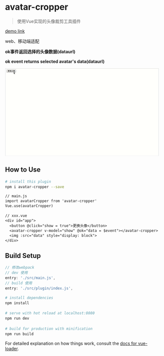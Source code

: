 # avatar-cropper

> 使用Vue实现的头像裁剪工具插件

[demo link](https://zmj97.github.io/avatar-cropper)

web、移动端适配

**ok事件返回选择的头像数据(dataurl)**

**ok event returns selected avatar's data(dataurl)**

![demo gif](./demo.gif)

## How to Use

```bash
# install this plugin
npm i avatar-cropper --save
```

```vue
// main.js
import avatarCropper from 'avatar-cropper'
Vue.use(avatarCropper)

// xxx.vue
<div id="app">
  <button @click="show = true">更换头像</button>
  <avatar-cropper v-model="show" @ok="data = $event"></avatar-cropper>
  <img :src="data" style="display: block">
</div>
```

## Build Setup

```js
// 修改webpack
// dev 使用
entry: './src/main.js',
// build 使用
entry: './src/plugin/index.js',
```


``` bash
# install dependencies
npm install

# serve with hot reload at localhost:8080
npm run dev

# build for production with minification
npm run build
```

For detailed explanation on how things work, consult the [docs for vue-loader](http://vuejs.github.io/vue-loader).
